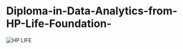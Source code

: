 # Diploma-in-Data-Analytics-from-HP-Life-Foundation-

![HP LIFE](https://github.com/user-attachments/assets/4817e6ec-c098-4463-ab2d-69e5a5cad439)

